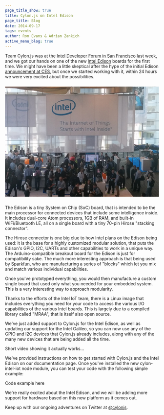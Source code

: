 ```yaml
---
page_title_show: true
title: Cylon.js on Intel Edison
page_title: Blog
date: 2014-09-17
tags: events
author: Ron Evans & Adrian Zankich
active_menu_blog: true
---
```


Team Cylon.js was at the [Intel Developer Forum in San Francisco](http://www.intel.com/content/www/us/en/intel-developer-forum-idf/san-francisco/2014/idf-2014-san-francisco.html) last week, and we got our hands on one of the new [Intel Edison](http://www.intel.com/content/www/us/en/do-it-yourself/edison.html) boards for the first time. We might have been a little skeptical after the hype of the initial Edison [announcement at CES](http://www.intel.com/content/www/us/en/events/intel-ces-keynote-2014.html), but once we started working with it, within 24 hours we were very excited about the possibilities.

<img src="/images/blog/intel-conf.jpg" alt="Cylon.js Intel Developer Forum San Francisco" style="margin: 10px 0;">

The Edison is a tiny System on Chip (SoC) board, that is intended to be the main processor for connected devices that include some intelligence inside. It includes dual-core Atom processors, 1GB of RAM, and built-in WiFi/Bluetooth LE, all on a single board with a tiny 70-pin Hirose "stacking connector".

The Hirose connector is one big clue to how Intel plans on the Edison being used: it is the base for a highly customized modular solution, that puts the Edison's GPIO, I2C, UARTs and other capabilities to work in a unique way. The Arduino-compatible breakout board for the Edison is just for compatibility sake. The much more interesting approach is that being used by [Sparkfun](https://www.sparkfun.com/), who are manufacturing a series of "blocks" which let you mix and match various individual capabilities. 

Once you've prototyped everything, you would then manufacture a custom single board that used only what you needed for your embedded system. This is a very interesting way to approach modularity.

Thanks to the efforts of the Intel IoT team, there is a Linux image that includes everything you need for your code to access the various I/O capabilities of the various Intel boards. This is largely due to a compiled library called "MRAA", that is itself also open source.

We've just added support to Cylon.js for the Intel Edison, as well as updating our support for the Intel Galileo, so you can now use any of the GPIO and I2C devices that Cylon.js already includes, along with any of the many new devices that are being added all the time.

Short video showing it actually works...

We've provided instructions on how to get started with Cylon.js and the Intel Edison on our documentation page. Once you've installed the new cylon-intel-iot node module, you can test your code with the following simple example:

Code example here

We're really excited about the Intel Edison, and we will be adding more support for hardware based on this new platform as it comes out.

Keep up with our ongoing adventures on Twitter at [@cylonjs](http://twitter.com/cylonjs).
